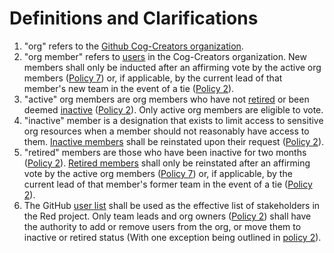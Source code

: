 # Definitions and Clarifications
1. "org" refers to the [Github Cog-Creators organization](https://github.com/Cog-Creators).
2. "org member" refers to [users](https://github.com/orgs/Cog-Creators/people) in the Cog-Creators organization. New members shall only be inducted after an affirming vote by the active org members ([Policy 7](policies/accepted/7.md)) or, if applicable, by the current lead of that member's new team in the event of a tie ([Policy 2](policies/accepted/2.md)).
3. "active" org members are org members who have not [retired](https://github.com/orgs/Cog-Creators/teams/retired-org-member) or been deemed [inactive](https://github.com/orgs/Cog-Creators/teams/inactive-org-members) ([Policy 2](policies/accepted/2.md)). Only active org members are eligible to vote.
4. "inactive" member is a designation that exists to limit access to sensitive org resources when a member should not reasonably have access to them. [Inactive members](https://github.com/orgs/Cog-Creators/teams/inactive-org-members) shall be reinstated upon their request ([Policy 2](policies/accepted/2.md)).
5. "retired" members are those who have been inactive for two months ([Policy 2](policies/accepted/2.md)). [Retired members](https://github.com/orgs/Cog-Creators/teams/retired-org-members) shall only be reinstated after an affirming vote by the active org members ([Policy 7](policies/accepted/7.md)) or, if applicable, by the current lead of that member's former team in the event of a tie ([Policy 2](policies/accepted/2.md)).
6. The GitHub [user list](https://github.com/orgs/Cog-Creators/people) shall be used as the effective list of stakeholders in the Red project. Only team leads and org owners ([Policy 2](policies/accepted/2.md)) shall have the authority to add or remove users from the org, or move them to inactive or retired status (With one exception being outlined in [policy 2](policies/accepted/2.md)).
